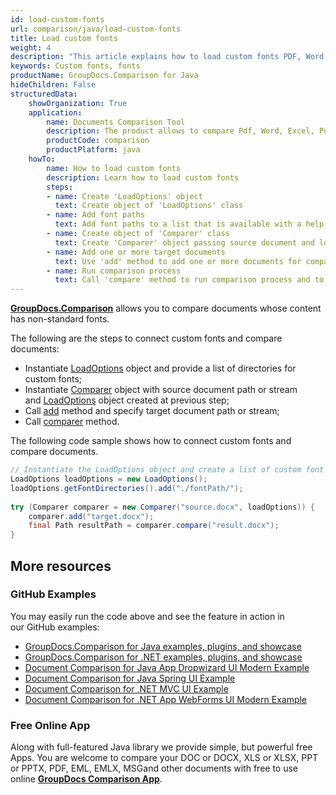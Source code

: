 ```yaml
---
id: load-custom-fonts
url: comparison/java/load-custom-fonts
title: Load custom fonts
weight: 4
description: "This article explains how to load custom fonts PDF, Word, Excel, PowerPoint documents when using GroupDocs.Comparison for Java."
keywords: Custom fonts, fonts
productName: GroupDocs.Comparison for Java
hideChildren: False
structuredData:
    showOrganization: True
    application:
        name: Documents Comparison Tool
        description: The product allows to compare Pdf, Word, Excel, PowerPoint, AutoCad, Image, Code and much more file formats. Comparison API also supports accepting or rejecting changes, extracting document information and generating comparison report
        productCode: comparison
        productPlatform: java
    howTo:
        name: How to load custom fonts
        description: Learn how to load custom fonts
        steps:
        - name: Create 'LoadOptions' object
          text: Create object of 'LoadOptions' class
        - name: Add font paths
          text: Add font paths to a list that is available with a help of 'getFontDirectories()' method
        - name: Create object of 'Comparer' class
          text: Create 'Comparer' object passing source document and load options with font paths as a constructor arguments
        - name: Add one or more target documents
          text: Use 'add' method to add one or more documents for comparing
        - name: Run comparison process
          text: Call 'compare' method to run comparison process and to get path of the result document
---
```

[**GroupDocs.Comparison**](https://products.groupdocs.com/comparison/java) allows you to compare documents whose content has non-standard fonts.

The following are the steps to connect custom fonts and compare documents:

*   Instantiate [LoadOptions](https://apireference.groupdocs.com/comparison/java/com.groupdocs.comparison.options.load/LoadOptions) object and provide a list of directories for custom fonts;
*   Instantiate [Comparer](https://apireference.groupdocs.com/comparison/java/com.groupdocs.comparison/Comparer) object with source document path or stream and [LoadOptions](https://apireference.groupdocs.com/comparison/java/com.groupdocs.comparison.options.load/LoadOptions) object created at previous step;
*   Call [add](https://apireference.groupdocs.com/comparison/java/com.groupdocs.comparison/Comparer#add(java.lang.String,%20com.groupdocs.comparison.options.load.LoadOptions)) method and specify target document path or stream;
*   Call [comparer](https://apireference.groupdocs.com/comparison/java/com.groupdocs.comparison/Comparer#compare(java.io.OutputStream)) method.

The following code sample shows how to connect custom fonts and compare documents.

```java
// Instantiate the LoadOptions object and create a list of custom font directories.
LoadOptions loadOptions = new LoadOptions();
loadOptions.getFontDirectories().add("./fontPath/");
 
try (Comparer comparer = new Comparer("source.docx", loadOptions)) {
    comparer.add("target.docx");
    final Path resultPath = comparer.compare("result.docx");
}
```

## More resources

### GitHub Examples
You may easily run the code above and see the feature in action in our GitHub examples:

*   [GroupDocs.Comparison for Java examples, plugins, and showcase](https://github.com/groupdocs-comparison/GroupDocs.Comparison-for-Java)
*   [GroupDocs.Comparison for .NET examples, plugins, and showcase](https://github.com/groupdocs-comparison/GroupDocs.Comparison-for-.NET)
*   [Document Comparison for Java App Dropwizard UI Modern Example](https://github.com/groupdocs-comparison/GroupDocs.Comparison-for-Java-Dropwizard)
*   [Document Comparison for Java Spring UI Example](https://github.com/groupdocs-comparison/GroupDocs.Comparison-for-Java-Spring)
*   [Document Comparison for .NET MVC UI Example](https://github.com/groupdocs-comparison/GroupDocs.Comparison-for-.NET-MVC)
*   [Document Comparison for .NET App WebForms UI Modern Example](https://github.com/groupdocs-comparison/GroupDocs.Comparison-for-.NET-WebForms)


### Free Online App
Along with full-featured Java library we provide simple, but powerful free Apps.
You are welcome to compare your DOC or DOCX, XLS or XLSX, PPT or PPTX, PDF, EML, EMLX, MSGand other documents with free to use online **[GroupDocs Comparison App](https://products.groupdocs.app/comparison)**.
